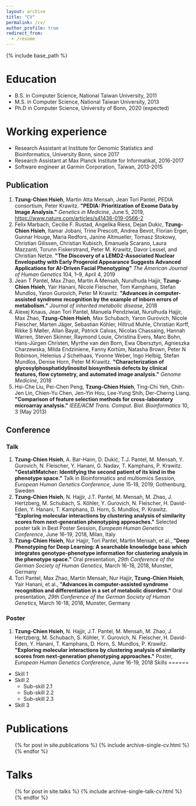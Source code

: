 ```yaml
---
layout: archive
title: "CV"
permalink: /cv/
author_profile: true
redirect_from:
  - /resume
---
```


{% include base_path %}

Education
======
* B.S. in Computer Science, National Taiwan University, 2011
* M.S. in Computer Science, National Taiwan University, 2013
* Ph.D in Computer Science, University of Bonn, 2020 (expected)

Working experience
======
* Research Assistant at Institute for Genomic Statistics and Bioinformatics, University Bonn, since 2017
* Research Assistant at Max Planck Institute for Informatikat, 2016-2017
* Software engineer at Garmin Corporation, Taiwan, 2013-2015

## Publication
1. **Tzung-Chien Hsieh**, Martin Atta Mensah, Jean Tori Pantel, PEDIA consortium, Peter Krawitz. **"PEDIA: Prioritization of Exome Data by Image Analysis."** *Genetics in Medicine*, June 5, 2019, https://www.nature.com/articles/s41436-019-0566-2
1. Felix Marbach, Cecilie F. Rustad, Angelika Riess, Dejan Dukic, **Tzung-Chien Hsieh**, Itamar Jobani, Trine Prescott, Andrea Bevot, Florian Erger, Gunnar Houge, Maria Redfors, Janine Altmueller, Tomasz Stokowy, Christian Gilissen, Christian Kubisch, Emanuela Scarano, Laura Mazzanti, Torunn Fiskerstrand, Peter M. Krawitz, Davor Lessel, and Christian Netze. **"The Discovery of a LEMD2-Associated Nuclear Envelopathy with Early Progeroid Appearance Suggests Advanced Applications for AI-Driven Facial Phenotyping"** *The American Journal of Human Genetics* 104, 1–9, April 4, 2019
1. Jean T Pantel, Max Zhao, Martin A Mensah, Nurulhuda Hajjir, **Tzung-Chien Hsieh**, Yair Hanani, Nicole Fleischer, Tom Kamphans, Stefan Mundlos, Yaron Gurovich, Peter M Krawitz. **"Advances in computer-assisted syndrome recognition by the example of inborn errors of metabolism."** *Journal of inherited metabolic disease*, 2018
1. Alexej Knaus, Jean Tori Pantel, Manuela Pendziwiat, Nurulhuda Hajjir, Max Zhao, **Tzung-Chien Hsieh**, Max Schubach, Yaron Gurovich, Nicole Fleischer, Marten Jäger, Sebastian Köhler, Hiltrud Muhle, Christian Korff, Rikke S Møller, Allan Bayat, Patrick Calvas, Nicolas Chassaing, Hannah Warren, Steven Skinner, Raymond Louie, Christina Evers, Marc Bohn, Hans-Jürgen Christen, Myrthe van den Born, Ewa Obersztyn, Agnieszka Charzewska, Milda Endziniene, Fanny Kortüm, Natasha Brown, Peter N Robinson, Helenius J Schelhaas, Yvonne Weber, Ingo Helbig, Stefan Mundlos, Denise Horn, Peter M Krawitz. **"Characterization of glycosylphosphatidylinositol biosynthesis defects by clinical features, flow cytometry, and automated image analysis."** *Genome Medicine*, 2018
1. Hsi-Che Liu, Pei-Chen Peng, **Tzung-Chien Hsieh**, Ting-Chi Yeh, Chih-Jen Lin, Chien-Yu Chen, Jen-Yin Hou, Lee-Yung Shih,  Der-Cherng Liang. **"Comparison of feature selection methods for cross-laboratory microarray analysis."** *IEEE/ACM Trans. Comput. Biol. Bioinformatics* 10, 3 (May 2013)
 

## Conference
### Talk
1. **Tzung-Chien Hsieh**, A. Bar-Haim, D. Dukić, T.J. Pantel, M. Mensah, Y. Gurovich, N. Fleischer, Y. Hanani, G. Nadav, T. Kamphans, P. Krawitz. **"GestaltMatcher: Identifying the second patient of its kind in the phenotype space."** Talk in Bioinformatics and multiomics Session, *European Human Genetics Conference*, June 15-18, 2019, Gothenburg, Sweden
1. **Tzung-Chien Hsieh**, N. Hajjir, J.T. Pantel, M. Mensah, M. Zhao, J. Hertzberg, M. Schubach, S. Köhler, Y. Gurovich, N. Fleischer, H. David-Eden, Y. Hanani, T. Kamphans, D. Horn, S. Mundlos, P. Krawitz. **"Exploring molecular interactions by clustering analysis of similarity scores from next-generation phenotyping approaches."** Selected poster talk in Best Poster Session, *European Human Genetics Conference*, June 16-19, 2018, Milan, Italy
1. **Tzung-Chien Hsieh**, Nur Hajjir, Tori Pantel, Martin Mensah, et al., **"Deep Phenotyping for Deep Learning: A searchable knowledge base which integrates genotype-phenotype information for clustering analysis in the phenotype space."** Oral presentation, *29th Conference of the German Society of Human Genetics*, March 16-18, 2018, Munster, Germany
1. Tori Pantel, Max Zhao, Martin Mensah, Nur Hajjir, **Tzung-Chien Hsieh**, Yair Hanani, et al., **"Advances in computer-assisted syndrome recognition and differentiation in a set of metabolic disorders."** Oral presentation, *29th Conference of the German Society of Human Genetics*, March 16-18, 2018, Munster, Germany

### Poster
1. **Tzung-Chien Hsieh**, N. Hajjir, J.T. Pantel, M. Mensah, M. Zhao, J. Hertzberg, M. Schubach, S. Köhler, Y. Gurovich, N. Fleischer, H. David-Eden, Y. Hanani, T. Kamphans, D. Horn, S. Mundlos, P. Krawitz. **"Exploring molecular interactions by clustering analysis of similarity scores from next-generation phenotyping approaches."** Poster, *European Human Genetics Conference*, June 16-19, 2018 
Skills
======
* Skill 1
* Skill 2
  * Sub-skill 2.1
  * Sub-skill 2.2
  * Sub-skill 2.3
* Skill 3

Publications
======
  <ul>{% for post in site.publications %}
    {% include archive-single-cv.html %}
  {% endfor %}</ul>
  
Talks
======
  <ul>{% for post in site.talks %}
    {% include archive-single-talk-cv.html %}
  {% endfor %}</ul>
